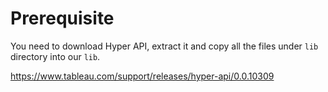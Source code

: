 # Prerequisite

You need to download Hyper API, extract it and copy all the files under `lib` directory into our `lib`.

https://www.tableau.com/support/releases/hyper-api/0.0.10309
